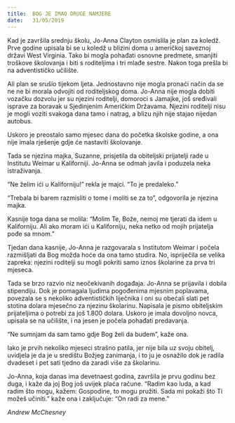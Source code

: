 ```yaml
---
title:  BOG JE IMAO DRUGE NAMJERE
date:   31/05/2019
---
```


Kad je završila srednju školu, Jo-Anna Clayton osmislila je plan za koledž. Prve godine upisala bi se u koledž u blizini doma u američkoj saveznoj državi West Virginia. Tako bi mogla pohađati osnovne predmete, smanjiti troškove školovanja i biti s roditeljima i tri mlađe sestre. Nakon toga prešla bi na adventističko učilište.

Ali plan se srušio tijekom ljeta. Jednostavno nije mogla pronaći način da se ne ne bi morala odvojiti od roditeljskog doma. Jo-Anna nije mogla dobiti vozačku dozvolu jer su njezini roditelji, domoroci s Jamajke, još sređivali isprave za boravak u Sjedinjenim Američkim Državama. Njezini roditelji nisu je mogli voziti svakoga dana tamo i natrag, a blizu njih nije stajao nijedan autobus.

Uskoro je preostalo samo mjesec dana do početka školske godine, a ona nije imala rješenje gdje će nastaviti školovanje.

Tada se njezina majka, Suzanne, prisjetila da obiteljski prijatelji rade u Institutu Weimar u Kaliforniji. Jo-Anna se odmah javila i poduzela neka istraživanja.

“Ne želim ići u Kaliforniju!” rekla je majci. “To je predaleko.”

“Trebala bi barem razmisliti o tome i moliti se za to”, odgovorila je njezina majka.

Kasnije toga dana se molila: “Molim Te, Bože, nemoj me tjerati da idem u Kaliforniju. Ali ako moram ići u Kaliforniju, neka netko od mojih prijatelja pođe sa mnom.”

Tjedan dana kasnije, Jo-Anna je razgovarala s Institutom Weimar i počela razmišljati da Bog možda hoće da ona tamo studira. No, ispriječila se velika zapreka: njezini roditelji su mogli pokriti samo iznos školarine za prva tri mjeseca.

Tada se brzo razvio niz neočekivanih događaja. Jo-Anna se prijavila i dobila stipendiju. Dok je pomagala ljudima pogođenima mjesnim poplavama, povezala se s nekoliko adventističkih liječnika i oni su obećali slati pet stotina dolara mjesečno za njezinu školarinu. Napisala je pismo obiteljskim prijateljima o potrebi za još 1.800 dolara. Uskoro je imala dovoljno novca, upisala se na učilište, i na jesen je počela pohađati predavanja.

“Ne sumnjam da sam tamo gdje Bog želi da budem”, kaže ona.

Iako je prvih nekoliko mjeseci strašno patila, jer nije bila uz svoju obitelj, uvidjela je da je u središtu Božjeg zanimanja, i to ju je osnažilo dok je radila dvadeset i pet sati tjedno da zaradi više za školarinu.

Jo-Anna, koja danas ima devetnaest godina, završila je prvu godinu bez duga, i kaže da joj Bog još uvijek plaća račune. “Radim kao luda, a kad radim što mogu, kažem: Gospodine, to mogu pružiti. Sada mi pokaži što Ti možeš učiniti.” kaže ona i zaključuje: “On radi za mene.”

*Andrew McChesney*
